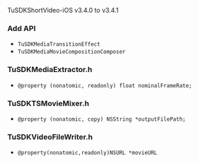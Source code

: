 TuSDKShortVideo-iOS v3.4.0 to v3.4.1

### Add API

* `TuSDKMediaTransitionEffect`
* `TuSDKMediaMovieCompositionComposer`

### TuSDKMediaExtractor.h

- `@property (nonatomic, readonly) float nominalFrameRate;`

### TuSDKTSMovieMixer.h

- `@property (nonatomic, copy) NSString *outputFilePath;`

### TuSDKVideoFileWriter.h

- `@property(nonatomic,readonly)NSURL *movieURL`

